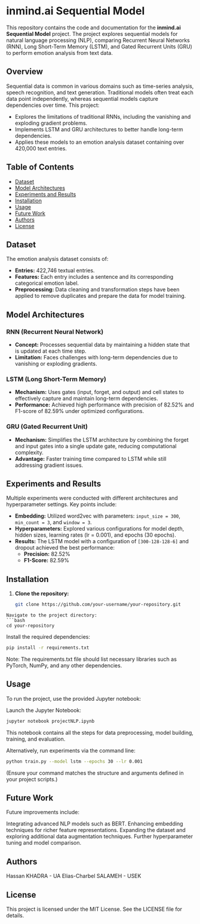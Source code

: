 # inmind.ai Sequential Model

This repository contains the code and documentation for the **inmind.ai Sequential Model** project. The project explores sequential models for natural language processing (NLP), comparing Recurrent Neural Networks (RNN), Long Short-Term Memory (LSTM), and Gated Recurrent Units (GRU) to perform emotion analysis from text data.

## Overview

Sequential data is common in various domains such as time-series analysis, speech recognition, and text generation. Traditional models often treat each data point independently, whereas sequential models capture dependencies over time. This project:
- Explores the limitations of traditional RNNs, including the vanishing and exploding gradient problems.
- Implements LSTM and GRU architectures to better handle long-term dependencies.
- Applies these models to an emotion analysis dataset containing over 420,000 text entries.

## Table of Contents

- [Dataset](#dataset)
- [Model Architectures](#model-architectures)
- [Experiments and Results](#experiments-and-results)
- [Installation](#installation)
- [Usage](#usage)
- [Future Work](#future-work)
- [Authors](#authors)
- [License](#license)

## Dataset

The emotion analysis dataset consists of:
- **Entries:** 422,746 textual entries.
- **Features:** Each entry includes a sentence and its corresponding categorical emotion label.
- **Preprocessing:** Data cleaning and transformation steps have been applied to remove duplicates and prepare the data for model training.

## Model Architectures

### RNN (Recurrent Neural Network)
- **Concept:** Processes sequential data by maintaining a hidden state that is updated at each time step.
- **Limitation:** Faces challenges with long-term dependencies due to vanishing or exploding gradients.

### LSTM (Long Short-Term Memory)
- **Mechanism:** Uses gates (input, forget, and output) and cell states to effectively capture and maintain long-term dependencies.
- **Performance:** Achieved high performance with precision of 82.52% and F1-score of 82.59% under optimized configurations.

### GRU (Gated Recurrent Unit)
- **Mechanism:** Simplifies the LSTM architecture by combining the forget and input gates into a single update gate, reducing computational complexity.
- **Advantage:** Faster training time compared to LSTM while still addressing gradient issues.

## Experiments and Results

Multiple experiments were conducted with different architectures and hyperparameter settings. Key points include:
- **Embedding:** Utilized word2vec with parameters: `input_size = 300`, `min_count = 3`, and `window = 3`.
- **Hyperparameters:** Explored various configurations for model depth, hidden sizes, learning rates (lr = 0.001), and epochs (30 epochs).
- **Results:** The LSTM model with a configuration of `[300-128-128-6]` and dropout achieved the best performance:
  - **Precision:** 82.52%
  - **F1-Score:** 82.59%

## Installation

1. **Clone the repository:**
   ```bash
   git clone https://github.com/your-username/your-repository.git
```
Navigate to the project directory:
```bash
cd your-repository
```
Install the required dependencies:
```bash
pip install -r requirements.txt
```
Note: The requirements.txt file should list necessary libraries such as PyTorch, NumPy, and any other dependencies.

## Usage
To run the project, use the provided Jupyter notebook:

Launch the Jupyter Notebook:

```bash
jupyter notebook projectNLP.ipynb
```
This notebook contains all the steps for data preprocessing, model building, training, and evaluation.

Alternatively, run experiments via the command line:

```bash
python train.py --model lstm --epochs 30 --lr 0.001
```
(Ensure your command matches the structure and arguments defined in your project scripts.)

## Future Work
Future improvements include:

Integrating advanced NLP models such as BERT.
Enhancing embedding techniques for richer feature representations.
Expanding the dataset and exploring additional data augmentation techniques.
Further hyperparameter tuning and model comparison.

## Authors
Hassan KHADRA - UA
Elias-Charbel SALAMEH - USEK

## License
This project is licensed under the MIT License. See the LICENSE file for details.
